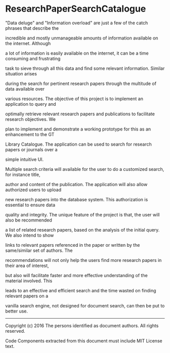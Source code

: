 # ResearchPaperSearchCatalogue
"Data deluge" and "Information overload" are just a few of the catch phrases that describe the

incredible and mostly unmanageable amounts of information available on the internet. Although

a lot of information is easily available on the internet, it can be a time consuming and frustrating

task to sieve through all this data and find some relevant information. Similar situation arises

during the search for pertinent research papers through the multitude of data available over

various resources. The objective of this project is to implement an application to query and

optimally retrieve relevant research papers and publications to facilitate research objectives. We

plan to implement and demonstrate a working prototype for this as an enhancement to the GT

Library Catalogue. The application can be used to search for research papers or journals over a

simple intuitive UI.

Multiple search criteria will available for the user to do a customized search, for instance title,

author and content of the publication. The application will also allow authorized users to upload

new research papers into the database system. This authorization is essential to ensure data

quality and integrity. The unique feature of the project is that, the user will also be recommended

a list of related research papers, based on the analysis of the initial query. We also intend to show

links to relevant papers referenced in the paper or written by the same/similar set of authors. The

recommendations will not only help the users find more research papers in their area of interest,

but also will facilitate faster and more effective understanding of the material involved. This

leads to an effective and efficient search and the time wasted on finding relevant papers on a

vanilla search engine, not designed for document search, can then be put to better use.

---------

Copyright (c) 2016 The persons identified as document authors. All rights reserved.

Code Components extracted from this document must include MIT License text.
